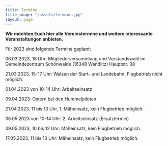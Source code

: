 ```yaml
---
title: Termine
title_image: "/assets/termine.jpg"
layout: page
---
```


**Wir möchten Euch hier alle Vereinstermine und weitere interessante Veranstaltungen anbieten.**

Für 2023 sind folgende Termine geplant:

06.03.2023, 18 Uhr: Mitgliederversammlung und Vorstandswahl im Gemeindezentrum Schönwalde (16348 Wandlitz) Hauptstr. 38

21.03.2023, 15-17 Uhr: Walzen der Start- und Landebahn. Flugbetrieb nicht möglich.

01.04.2023 von 10-14 Uhr: Arbeitseinsatz

09.04.2023: Ostern bei den Hummelpiloten

21.04.2023, 11 bis 13 Uhr, 1. Mäheinsatz, kein Flugbetrieb möglich.

06.05.2023 von 10-14 Uhr: 2. Arbeitseinsatz (Ersatztermin)

09.05.2023, 10 bis 12 Uhr: Mäheinsatz, kein Flugbetrieb möglich.

17.05.2023, 11 bis 13 Uhr: Mäheinsatz, kein Flugbetrieb möglich.
